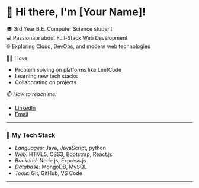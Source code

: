 # 👋 Hi there, I'm [Your Name]!

🎓 3rd Year B.E. Computer Science student  
💻 Passionate about Full-Stack Web Development  
🌐 Exploring Cloud, DevOps, and modern web technologies  

👩‍💻 I love:
- Problem solving on platforms like LeetCode
- Learning new tech stacks
- Collaborating on projects

📫 *How to reach me:*
- [LinkedIn](https://www.linkedin.com/in/hepzibah-e-99b05832b?utm_source=share&utm_campaign=share_via&utm_content=profile&utm_medium=android_app)
- [Email](hepzibah307@gmail.com)
---

### 🚀 My Tech Stack

- *Languages:* Java, JavaScript, python
- *Web:* HTML5, CSS3, Bootstrap, React.js
- *Backend:* Node.js, Express.js
- *Database:* MongoDB, MySQL
- *Tools:* Git, GitHub, VS Code 

---
